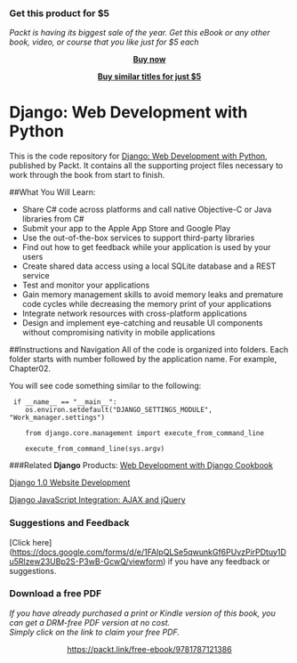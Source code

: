 
### Get this product for $5

<i>Packt is having its biggest sale of the year. Get this eBook or any other book, video, or course that you like just for $5 each</i>


<b><p align='center'>[Buy now](https://packt.link/9781787121386)</p></b>


<b><p align='center'>[Buy similar titles for just $5](https://subscription.packtpub.com/search)</p></b>


# Django: Web Development with Python
This is the code repository for [Django: Web Development with Python](https://github.com/PacktPublishing/Django-Web-Development-with-Python), published by Packt. It contains all the supporting project files necessary to work through the book from start to finish.


##What You Will Learn:

*	Share C# code across platforms and call native Objective-C or Java libraries from C#
*	Submit your app to the Apple App Store and Google Play
*	Use the out-of-the-box services to support third-party libraries
*	Find out how to get feedback while your application is used by your users
*	Create shared data access using a local SQLite database and a REST service
*	Test and monitor your applications
*	Gain memory management skills to avoid memory leaks and premature code cycles while decreasing the memory print of your applications
*	Integrate network resources with cross-platform applications
*	Design and implement eye-catching and reusable UI components without compromising nativity in mobile applications

##Instructions and Navigation
All of the code is organized into folders. Each folder starts with number followed by the application name. For example, Chapter02.

You will see code something similar to the following:

```
 if __name__ == "__main__":
    os.environ.setdefault("DJANGO_SETTINGS_MODULE", "Work_manager.settings")

    from django.core.management import execute_from_command_line

    execute_from_command_line(sys.argv) 
```

###Related **Django** Products:
[Web Development with Django Cookbook](https://www.packtpub.com/web-development/web-development-django-cookbook?utm_source=github&utm_medium=repository&utm_campaign=9781783286898)

[Django 1.0 Website Development](https://www.packtpub.com/web-development/django-10-website-development?utm_source=github&utm_medium=repository&utm_campaign=9781847196781)

[Django JavaScript Integration: AJAX and jQuery](https://www.packtpub.com/web-development/django-javascript-integration-ajax-and-jquery?utm_source=github&utm_medium=repository&utm_campaign=9781849510349)

### Suggestions and Feedback
[Click here] (https://docs.google.com/forms/d/e/1FAIpQLSe5qwunkGf6PUvzPirPDtuy1Du5Rlzew23UBp2S-P3wB-GcwQ/viewform) if you have any feedback or suggestions.
### Download a free PDF

 <i>If you have already purchased a print or Kindle version of this book, you can get a DRM-free PDF version at no cost.<br>Simply click on the link to claim your free PDF.</i>
<p align="center"> <a href="https://packt.link/free-ebook/9781787121386">https://packt.link/free-ebook/9781787121386 </a> </p>